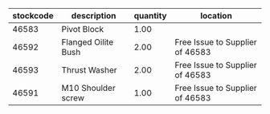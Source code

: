 |stockcode|description|quantity|location|
|---------|-----------|--------|--------|
|46583|Pivot Block|1.00||
|46592|Flanged Oilite Bush|2.00|Free Issue to Supplier of 46583|
|46593|Thrust Washer|2.00|Free Issue to Supplier of 46583|
|46591|M10 Shoulder screw|1.00|Free Issue to Supplier of 46583|
